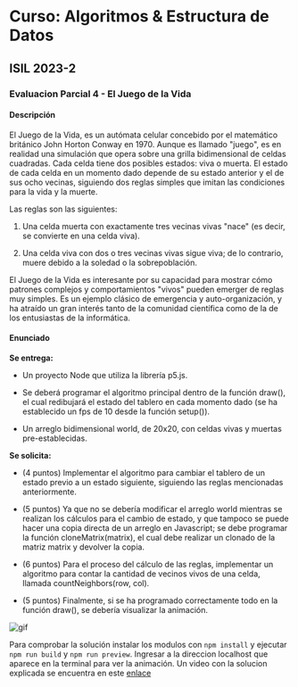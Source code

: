 # Curso: Algoritmos & Estructura de Datos

## ISIL 2023-2

### Evaluacion Parcial 4 - El Juego de la Vida

#### Descripción

El Juego de la Vida, es un autómata celular concebido por el matemático británico John Horton Conway en 1970. Aunque es llamado "juego", es en realidad una simulación que opera sobre una grilla bidimensional de celdas cuadradas. Cada celda tiene dos posibles estados: viva o muerta. El estado de cada celda en un momento dado depende de su estado anterior y el de sus ocho vecinas, siguiendo dos reglas simples que imitan las condiciones para la vida y la muerte.

Las reglas son las siguientes:

1. Una celda muerta con exactamente tres vecinas vivas "nace" (es decir, se convierte en una celda viva).

2. Una celda viva con dos o tres vecinas vivas sigue viva; de lo contrario, muere debido a la soledad o la sobrepoblación.

El Juego de la Vida es interesante por su capacidad para mostrar cómo patrones complejos y comportamientos "vivos" pueden emerger de reglas muy simples. Es un ejemplo clásico de emergencia y auto-organización, y ha atraído un gran interés tanto de la comunidad científica como de la de los entusiastas de la informática.

#### Enunciado

**Se entrega:**

- Un proyecto Node que utiliza la librería p5.js.

- Se deberá programar el algoritmo principal dentro de la función draw(), el cual redibujará el estado del tablero en cada momento dado (se ha establecido un fps de 10 desde la función setup()).

- Un arreglo bidimensional world, de 20x20, con celdas vivas y muertas pre-establecidas.

**Se solicita:**

- (4 puntos) Implementar el algoritmo para cambiar el tablero de un estado previo a un estado siguiente, siguiendo las reglas mencionadas anteriormente.

- (5 puntos) Ya que no se debería modificar el arreglo world mientras se realizan los cálculos para el cambio de estado, y que tampoco se puede hacer una copia directa de un arreglo en Javascript; se debe programar la función cloneMatrix(matrix), el cual debe realizar un clonado de la matriz matrix y devolver la copia.

- (6 puntos) Para el proceso del cálculo de las reglas, implementar un algoritmo para contar la cantidad de vecinos vivos de una celda, llamada countNeighbors(row, col).

- (5 puntos) Finalmente, si se ha programado correctamente todo en la función draw(), se debería visualizar la animación.

![gif](/img/juego.gif "game of life")

Para comprobar la solución instalar los modulos con `npm install` y ejecutar `npm run build` y `npm run preview`. Ingresar a la direccion localhost que aparece en la terminal para ver la animación. Un video con la solucion explicada se encuentra en este [enlace](https://youtu.be/ZGkPwuEoXCs)
